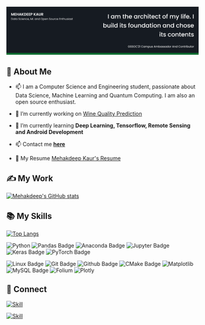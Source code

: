 
![Mehakdeep Kaur's-cover](./cover-image.png)

## 🧔 About Me

- 📫 I am a Computer Science and Engineering student, passionate about Data Science, Machine Learning and Quantum Computing. I am also an open source enthusiast.

- 🔭 I’m currently working on [Wine Quality Prediction](https://github.com/mehak6569/Wine-Quality-Prediction)

- 🌱 I’m currently learning **Deep Learning, Tensorflow, Remote Sensing and Android Development**



- 📫 Contact me **[here](mehakdeep6569@gmail.com)**

- 📄 My Resume [Mehakdeep Kaur's Resume](https://drive.google.com/file/d/1dGN9o6eWPozbhHAVOPaRpOZy_cnGiqbg/view?usp=sharing)


## ✍ My Work

[![Mehakdeep's GitHub stats](https://github-readme-stats.vercel.app/api?username=mehak6569&show_icons=true&theme=dark)](https://github.com/Jaagrav)



## 📚 My Skills

[![Top Langs](https://github-readme-stats.vercel.app/api/top-langs/?username=mehak6569&layout=compact&show_icons=true&theme=dark)](https://github.com/Jaagrav/Jaagrav)

![Python](https://img.shields.io/badge/-Python-000000?style=flat-square&logo=Python)
![Pandas Badge](https://img.shields.io/badge/Pandas-000000?logo=pandas&style=flat-square&logoColor=white)
![Anaconda Badge](https://img.shields.io/badge/-Anaconda-000000?style=flat-square&logo=anaconda&logoColor=white)
![Jupyter Badge](https://img.shields.io/badge/-Jupyter-000000?style=flat-square&logo=jupyter&logoColor=white)
![Keras Badge](https://img.shields.io/badge/Keras-000000?logo=keras&style=flat-square)
![PyTorch Badge](https://img.shields.io/badge/PyTorch-000000?logo=pytorch&style=flat-square)

![Linux Badge](https://img.shields.io/badge/Linux-000000?style=flat-square&logo=linux&logoColor=white)
![Git Badge](https://img.shields.io/badge/-Git-000000?style=flat-square&logo=git&logoColor=white)
![Github Badge](https://img.shields.io/badge/-Github-000000?style=flat-square&logo=github&logoColor=white)
![CMake Badge](https://img.shields.io/badge/-CMake-000000?style=flat-square&logo=cmake&logoColor=white)
![Matplotlib](https://img.shields.io/badge/-Matplotlib-000000?style=flat&logo=python)
![MySQL Badge](https://img.shields.io/badge/-MySQL-000000?style=flat-square&logo=mysql&logoColor=white)
![Folium](https://img.shields.io/badge/-Folium-000000?style=flat-square&logo=folium)
![Plotly](https://img.shields.io/badge/-Plotly-000000?style=flat-square&logo=dash)

## 🤝 Connect

[![Skill](https://img.shields.io/badge/LinkedIn-0077B5?style=for-the-badge&logo=linkedin&logoColor=white)](https://www.linkedin.com/in/mehakdeep-kaur925/)

[![Skill](https://img.shields.io/badge/GitHub-100000?style=for-the-badge&logo=github&logoColor=white)](https://github.com/mehak6569)
